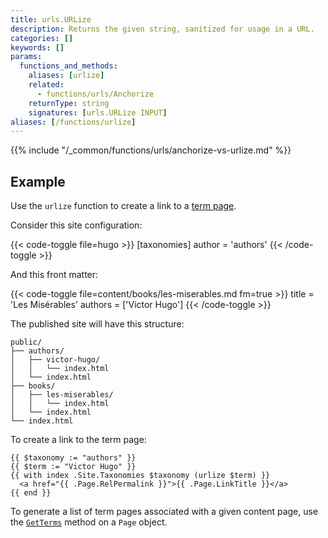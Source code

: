 ```yaml
---
title: urls.URLize
description: Returns the given string, sanitized for usage in a URL.
categories: []
keywords: []
params:
  functions_and_methods:
    aliases: [urlize]
    related:
      - functions/urls/Anchorize
    returnType: string
    signatures: [urls.URLize INPUT]
aliases: [/functions/urlize]
---
```


{{% include "/_common/functions/urls/anchorize-vs-urlize.md" %}}

## Example

Use the `urlize` function to create a link to a [term page](g).

Consider this site configuration:

{{< code-toggle file=hugo >}}
[taxonomies]
author = 'authors'
{{< /code-toggle >}}

And this front matter:

{{< code-toggle file=content/books/les-miserables.md fm=true >}}
title = 'Les Misérables'
authors = ['Victor Hugo']
{{< /code-toggle >}}

The published site will have this structure:

```text
public/
├── authors/
│   ├── victor-hugo/
│   │   └── index.html
│   └── index.html
├── books/
│   ├── les-miserables/
│   │   └── index.html
│   └── index.html
└── index.html
```

To create a link to the term page:

```go-html-template
{{ $taxonomy := "authors" }}
{{ $term := "Victor Hugo" }}
{{ with index .Site.Taxonomies $taxonomy (urlize $term) }}
  <a href="{{ .Page.RelPermalink }}">{{ .Page.LinkTitle }}</a>
{{ end }}
```

To generate a list of term pages associated with a given content page, use the [`GetTerms`] method on a `Page` object.

[`GetTerms`]: /methods/page/getterms/
